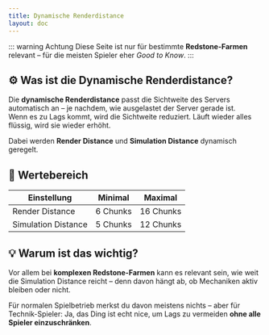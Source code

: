 ```yaml
---
title: Dynamische Renderdistance
layout: doc
---
```


::: warning Achtung
Diese Seite ist nur für bestimmte **Redstone-Farmen** relevant – für die meisten Spieler eher *Good to Know*.
:::

## ⚙️ Was ist die Dynamische Renderdistance?

Die **dynamische Renderdistance** passt die Sichtweite des Servers automatisch an – je nachdem, wie ausgelastet der Server gerade ist.  
Wenn es zu Lags kommt, wird die Sichtweite reduziert. Läuft wieder alles flüssig, wird sie wieder erhöht.

Dabei werden **Render Distance** und **Simulation Distance** dynamisch geregelt.


## 📏 Wertebereich

| Einstellung          | Minimal     | Maximal     |
|----------------------|-------------|-------------|
| Render Distance      | 6 Chunks    | 16 Chunks   |
| Simulation Distance  | 5 Chunks    | 12 Chunks   |


## 💡 Warum ist das wichtig?

Vor allem bei **komplexen Redstone-Farmen** kann es relevant sein, wie weit die Simulation Distance reicht – denn davon hängt ab, ob Mechaniken aktiv bleiben oder nicht.

Für normalen Spielbetrieb merkst du davon meistens nichts – aber für Technik-Spieler: Ja, das Ding ist echt nice, um Lags zu vermeiden **ohne alle Spieler einzuschränken**.
